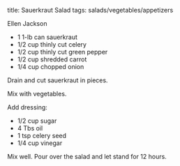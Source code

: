 title: Sauerkraut Salad
tags: salads/vegetables/appetizers

Ellen Jackson

* 1 1-lb can sauerkraut
* 1/2 cup thinly cut celery
* 1/2 cup thinly cut green pepper
* 1/2 cup shredded carrot
* 1/4 cup chopped onion

Drain and cut sauerkraut in pieces.

Mix with vegetables.

Add dressing:

* 1/2 cup sugar
* 4 Tbs oil
* 1 tsp celery seed
* 1/4 cup vinegar

Mix well.  Pour over the salad and let stand for 12 hours. 
